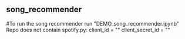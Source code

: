 ## song_recommender
#To run the song recommender run "DEMO_song_recommender.ipynb"</b>
Repo does not contain spotify.py:
client_id = ""
client_secret_id = ""
